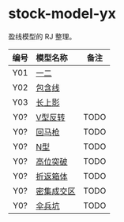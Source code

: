 # stock-model-yx

盈线模型的 RJ 整理。

| 编号 | 模型名称     | 备注
|:----:|:-------------|------
| Y01  | [一二]       | 
| Y02  | [包含线]     | 
| Y03  | [长上影]     | 
| Y0?  | [V型反转]    | TODO
| Y0?  | [回马枪]     | TODO
| Y0?  | [N型]        | TODO
| Y0?  | [高位突破]   | TODO
| Y0?  | [折返箱体]   | TODO
| Y0?  | [密集成交区] | TODO
| Y0?  | [伞兵坑]     | TODO


[一二]: ./Y01-一二/README.md
[包含线]: ./Y02-包含线/README.md
[长上影]: ./Y03-长上影/README.md
[V型反转]: ./Y0?-V型反转/README.md
[回马枪]: ./Y0?-回马枪/README.md
[N型]: ./Y0?-N型/README.md
[折返箱体]: ./Y0?-折返箱体/README.md
[长上影]: ./Y0?-长上影/README.md
[高位突破]: ./Y0?-高位突破/README.md
[密集成交区]: ./Y0?-密集成交区/README.md
[伞兵坑]: ./Y0?-伞兵坑/README.md